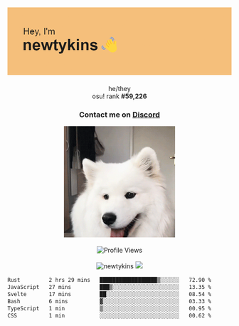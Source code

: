 <div align="center">
    <p>
        <h2>
            <img src="banner.png" alt="✨ Hey, I'm newt!">
        </h2>
        <p>
			he/they <br>
			osu! rank <strong>#<!--osu-global-rank-->59,226<!--osu-global-rank--></strong>
		</p>
		<h3>Contact me on <a href="https://discord.gg/brEhN5Y7YK">Discord</a></h3>
    </p>
    <img src="dog.gif" height="250"><br><br>
    <img src="https://komarev.com/ghpvc/?username=newtykins&style=flat-square&color=000000" alt="Profile Views">
    <br><br>
</div>

<div align="center">
	<img src="https://github-readme-stats.vercel.app/api?username=newtykins&show_icons=true&locale=en&theme=dark&hide_border=true&count_private=true&custom_title=My%20Stats&line_height=25" alt="newtykins" width="420">
    <img src="https://github-readme-streak-stats.herokuapp.com?user=newtykins&hide_border=true&date_format=M%20j%5B%2C%20Y%5D&theme=dark" width="420">
</div>

<!--START_SECTION:waka-->

```text
Rust         2 hrs 29 mins   ██████████████████▒░░░░░░   72.90 %
JavaScript   27 mins         ███▒░░░░░░░░░░░░░░░░░░░░░   13.35 %
Svelte       17 mins         ██░░░░░░░░░░░░░░░░░░░░░░░   08.54 %
Bash         6 mins          ▓░░░░░░░░░░░░░░░░░░░░░░░░   03.33 %
TypeScript   1 min           ▒░░░░░░░░░░░░░░░░░░░░░░░░   00.95 %
CSS          1 min           ░░░░░░░░░░░░░░░░░░░░░░░░░   00.62 %
```

<!--END_SECTION:waka-->

